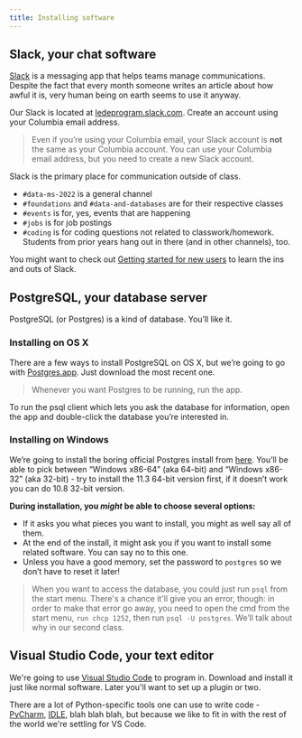 ```yaml
---
title: Installing software
---
```


## Slack, your chat software

[Slack](https://slack.com/downloads) is a messaging app that helps teams manage communications. Despite the fact that every month someone writes an article about how awful it is, very human being on earth seems to use it anyway.

Our Slack is located at [ledeprogram.slack.com](https://ledeprogram.slack.com/). Create an account using your Columbia email address.

> Even if you’re using your Columbia email, your Slack account is **not** the same as your Columbia account. You can use your Columbia email address, but you need to create a new Slack account.

Slack is the primary place for communication outside of class.

* `#data-ms-2022` is a general channel
* `#foundations` and `#data-and-databases` are for their respective classes
* `#events` is for, yes, events that are happening
* `#jobs` is for job postings
* `#coding` is for coding questions not related to classwork/homework. Students from prior years hang out in there (and in other channels), too.

You might want to check out [Getting started for new users](https://get.slack.help/hc/en-us/articles/218080037-Getting-started-for-new-users) to learn the ins and outs of Slack.

## PostgreSQL, your database server

PostgreSQL (or Postgres) is a kind of database. You’ll like it.

### Installing on OS X

There are a few ways to install PostgreSQL on OS X, but we’re going to go with [Postgres.app](https://postgresapp.com/downloads.html). Just download the most recent one.

> Whenever you want Postgres to be running, run the app.

To run the psql client which lets you ask the database for information, open the app and double-click the database you’re interested in.

### Installing on Windows

We’re going to install the boring official Postgres install from [here](https://www.enterprisedb.com/downloads/postgres-postgresql-downloads). You’ll be able to pick between “Windows x86-64” (aka 64-bit) and “Windows x86-32” (aka 32-bit) - try to install the 11.3 64-bit version first, if it doesn’t work you can do 10.8 32-bit version.

**During installation, you _might_ be able to choose several options:**

* If it asks you what pieces you want to install, you might as well say all of them.
* At the end of the install, it might ask you if you want to install some related software. You can say no to this one.
* Unless you have a good memory, set the password to `postgres` so we don’t have to reset it later!

> When you want to access the database, you could just run `psql` from the start menu. There's a chance it'll give you an error, though: in order to make that error go away, you need to open the cmd from the start menu, `run chcp 1252`, then run `psql -U postgres`. We’ll talk about why in our second class.

## Visual Studio Code, your text editor

We're going to use [Visual Studio Code](https://code.visualstudio.com/) to program in. Download and install it just like normal software. Later you'll want to set up a plugin or two.

There are a lot of Python-specific tools one can use to write code - [PyCharm](https://www.jetbrains.com/pycharm/), [IDLE](https://realpython.com/python-idle/), blah blah blah, but because we like to fit in with the rest of the world we're settling for VS Code.